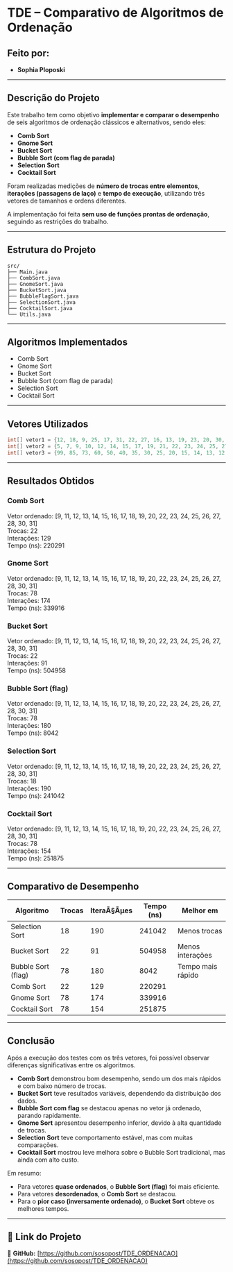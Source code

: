 #  TDE – Comparativo de Algoritmos de Ordenação

##  Feito por:
- **Sophia Ploposki**

---

##  Descrição do Projeto

Este trabalho tem como objetivo **implementar e comparar o desempenho** de seis algoritmos de ordenação clássicos e alternativos, sendo eles:

- **Comb Sort**
- **Gnome Sort**
- **Bucket Sort**
- **Bubble Sort (com flag de parada)**
- **Selection Sort**
- **Cocktail Sort**

Foram realizadas medições de **número de trocas entre elementos**, **iterações (passagens de laço)** e **tempo de execução**, utilizando três vetores de tamanhos e ordens diferentes.

A implementação foi feita **sem uso de funções prontas de ordenação**, seguindo as restrições do trabalho.

---

##  Estrutura do Projeto

```
src/
├── Main.java
├── CombSort.java
├── GnomeSort.java
├── BucketSort.java
├── BubbleFlagSort.java
├── SelectionSort.java
├── CocktailSort.java
└── Utils.java
```

---

## Algoritmos Implementados
- Comb Sort
- Gnome Sort
- Bucket Sort
- Bubble Sort (com flag de parada)
- Selection Sort
- Cocktail Sort

---

## Vetores Utilizados

```java
int[] vetor1 = {12, 18, 9, 25, 17, 31, 22, 27, 16, 13, 19, 23, 20, 30, 14, 11, 15, 24, 26, 28};
int[] vetor2 = {5, 7, 9, 10, 12, 14, 15, 17, 19, 21, 22, 23, 24, 25, 27, 28, 29, 30, 31, 32};
int[] vetor3 = {99, 85, 73, 60, 50, 40, 35, 30, 25, 20, 15, 14, 13, 12, 11, 10, 9, 8, 7, 6};
```

---

## Resultados Obtidos

### Comb Sort  
Vetor ordenado: [9, 11, 12, 13, 14, 15, 16, 17, 18, 19, 20, 22, 23, 24, 25, 26, 27, 28, 30, 31]  
Trocas: 22  
Interações: 129  
Tempo (ns): 220291  

### Gnome Sort  
Vetor ordenado: [9, 11, 12, 13, 14, 15, 16, 17, 18, 19, 20, 22, 23, 24, 25, 26, 27, 28, 30, 31]  
Trocas: 78  
Interações: 174  
Tempo (ns): 339916  

### Bucket Sort  
Vetor ordenado: [9, 11, 12, 13, 14, 15, 16, 17, 18, 19, 20, 22, 23, 24, 25, 26, 27, 28, 30, 31]  
Trocas: 22  
Interações: 91  
Tempo (ns): 504958  

### Bubble Sort (flag)  
Vetor ordenado: [9, 11, 12, 13, 14, 15, 16, 17, 18, 19, 20, 22, 23, 24, 25, 26, 27, 28, 30, 31]  
Trocas: 78  
Interações: 180  
Tempo (ns): 8042  

### Selection Sort  
Vetor ordenado: [9, 11, 12, 13, 14, 15, 16, 17, 18, 19, 20, 22, 23, 24, 25, 26, 27, 28, 30, 31]  
Trocas: 18  
Interações: 190  
Tempo (ns): 241042  

### Cocktail Sort  
Vetor ordenado: [9, 11, 12, 13, 14, 15, 16, 17, 18, 19, 20, 22, 23, 24, 25, 26, 27, 28, 30, 31]  
Trocas: 78  
Interações: 154  
Tempo (ns): 251875  

---

## Comparativo de Desempenho

| Algoritmo         | Trocas | IteraÃ§Ãµes | Tempo (ns) | Melhor em |
|-------------------|---------|------------|-------------|------------|
| Selection Sort    | 18      | 190        | 241042      | Menos trocas |
| Bucket Sort       | 22      | 91         | 504958      | Menos interações |
| Bubble Sort (flag)| 78      | 180        | 8042        | Tempo mais rápido |
| Comb Sort         | 22      | 129        | 220291      |  |
| Gnome Sort        | 78      | 174        | 339916      |  |
| Cocktail Sort     | 78      | 154        | 251875      |  |

---

##  Conclusão

Após a execução dos testes com os três vetores, foi possível observar diferenças significativas entre os algoritmos.  

- **Comb Sort** demonstrou bom desempenho, sendo um dos mais rápidos e com baixo número de trocas.  
- **Bucket Sort** teve resultados variáveis, dependendo da distribuição dos dados.  
- **Bubble Sort com flag** se destacou apenas no vetor já ordenado, parando rapidamente.  
- **Gnome Sort** apresentou desempenho inferior, devido à alta quantidade de trocas.  
- **Selection Sort** teve comportamento estável, mas com muitas comparações.  
- **Cocktail Sort** mostrou leve melhora sobre o Bubble Sort tradicional, mas ainda com alto custo.  

Em resumo:
- Para vetores **quase ordenados**, o **Bubble Sort (flag)** foi mais eficiente.  
- Para vetores **desordenados**, o **Comb Sort** se destacou.  
- Para o **pior caso (inversamente ordenado)**, o **Bucket Sort** obteve os melhores tempos.  

---

## 📁 Link do Projeto

🔗 **GitHub:** [https://github.com/sosopost/TDE_ORDENACAO](https://github.com/sosopost/TDE_ORDENACAO)
